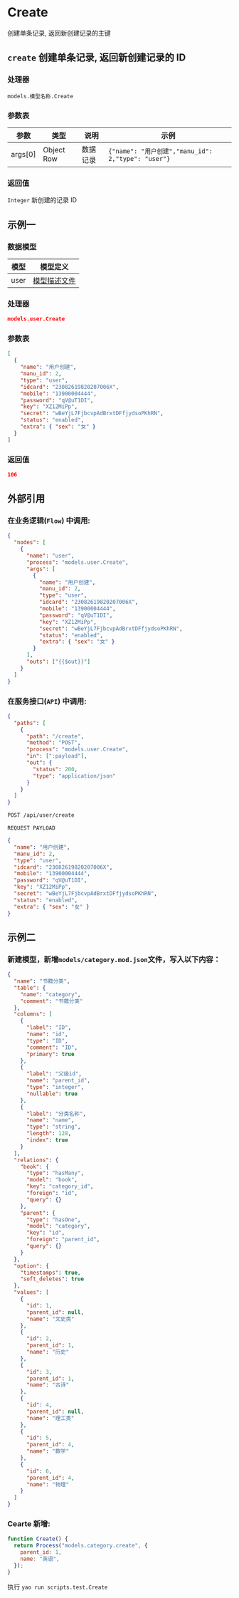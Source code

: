 # Create

创建单条记录, 返回新创建记录的主键

## `create` 创建单条记录, 返回新创建记录的 ID

### 处理器

`models.模型名称.Create`

### 参数表

| 参数    | 类型       | 说明     | 示例                                               |
| ------- | ---------- | -------- | -------------------------------------------------- |
| args[0] | Object Row | 数据记录 | `{"name": "用户创建","manu_id": 2,"type": "user"}` |

### 返回值

`Integer` 新创建的记录 ID

## 示例一

### 数据模型

| 模型 | 模型定义                              |
| ---- | ------------------------------------- |
| user | [模型描述文件](../examples/user.json) |

### 处理器

```json
models.user.Create
```

### 参数表

```json
[
  {
    "name": "用户创建",
    "manu_id": 2,
    "type": "user",
    "idcard": "23082619820207006X",
    "mobile": "13900004444",
    "password": "qV@uT1DI",
    "key": "XZ12MiPp",
    "secret": "wBeYjL7FjbcvpAdBrxtDFfjydsoPKhRN",
    "status": "enabled",
    "extra": { "sex": "女" }
  }
]
```

### 返回值

```json
106
```

## 外部引用

### 在业务逻辑(`Flow`) 中调用:

```json
{
  "nodes": [
    {
      "name": "user",
      "process": "models.user.Create",
      "args": [
        {
          "name": "用户创建",
          "manu_id": 2,
          "type": "user",
          "idcard": "23082619820207006X",
          "mobile": "13900004444",
          "password": "qV@uT1DI",
          "key": "XZ12MiPp",
          "secret": "wBeYjL7FjbcvpAdBrxtDFfjydsoPKhRN",
          "status": "enabled",
          "extra": { "sex": "女" }
        }
      ],
      "outs": ["{{$out}}"]
    }
  ]
}
```

### 在服务接口(`API`) 中调用:

```json
{
  "paths": [
    {
      "path": "/create",
      "method": "POST",
      "process": "models.user.Create",
      "in": [":payload"],
      "out": {
        "status": 200,
        "type": "application/json"
      }
    }
  ]
}
```

```bash
POST /api/user/create
```

`REQUEST PAYLOAD`

```json
{
  "name": "用户创建",
  "manu_id": 2,
  "type": "user",
  "idcard": "23082619820207006X",
  "mobile": "13900004444",
  "password": "qV@uT1DI",
  "key": "XZ12MiPp",
  "secret": "wBeYjL7FjbcvpAdBrxtDFfjydsoPKhRN",
  "status": "enabled",
  "extra": { "sex": "女" }
}
```

## 示例二

### 新建模型，新增`models/category.mod.json`文件，写入以下内容：

```json
{
  "name": "书籍分类",
  "table": {
    "name": "category",
    "comment": "书籍分类"
  },
  "columns": [
    {
      "label": "ID",
      "name": "id",
      "type": "ID",
      "comment": "ID",
      "primary": true
    },
    {
      "label": "父级id",
      "name": "parent_id",
      "type": "integer",
      "nullable": true
    },
    {
      "label": "分类名称",
      "name": "name",
      "type": "string",
      "length": 128,
      "index": true
    }
  ],
  "relations": {
    "book": {
      "type": "hasMany",
      "model": "book",
      "key": "category_id",
      "foreign": "id",
      "query": {}
    },
    "parent": {
      "type": "hasOne",
      "model": "category",
      "key": "id",
      "foreign": "parent_id",
      "query": {}
    }
  },
  "option": {
    "timestamps": true,
    "soft_deletes": true
  },
  "values": [
    {
      "id": 1,
      "parent_id": null,
      "name": "文史类"
    },
    {
      "id": 2,
      "parent_id": 1,
      "name": "历史"
    },
    {
      "id": 3,
      "parent_id": 1,
      "name": "古诗"
    },
    {
      "id": 4,
      "parent_id": null,
      "name": "理工类"
    },
    {
      "id": 5,
      "parent_id": 4,
      "name": "数学"
    },
    {
      "id": 6,
      "parent_id": 4,
      "name": "物理"
    }
  ]
}
```

### Cearte 新增:

```javascript
function Create() {
  return Process("models.category.create", {
    parent_id: 1,
    name: "英语",
  });
}
```

执行 `yao run scripts.test.Create`

